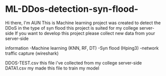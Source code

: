 # ML-DDos-detection-syn-flood-

Hi there, I'm AUN
This is Machine learning project was created to detect the DDoS in the type of syn flood 
this project is suited for my college server-side If you want to develop this project please collect new data from your server-side

information
-Machine learning (KNN, RF, DT)
-Syn flood (Hping3)
-network traffic capture (wireshark)


DDOS-TEST.csv this file i've collected from my college server-side
DATA1.csv my made this file to train my model
